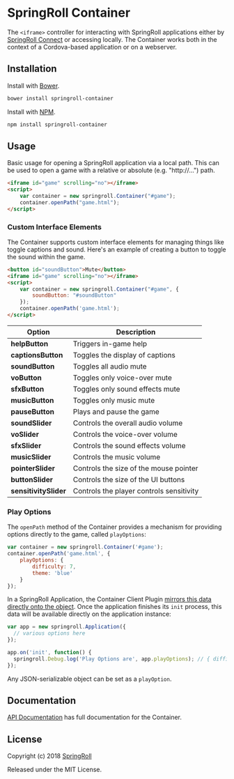 # SpringRoll Container

The `<iframe>` controller for interacting with SpringRoll applications either by [SpringRoll Connect](https://github.com/SpringRoll/SpringRollConnect) or accessing locally. The Container works both in the context of a Cordova-based application or on a webserver.

## Installation

Install with [Bower](http://bower.io/).

```bash
bower install springroll-container
```

Install with [NPM](https://www.npmjs.com/).

```bash
npm install springroll-container
```

## Usage

Basic usage for opening a SpringRoll application via a local path. This can be used to open a game with a relative or absolute (e.g. "http://...") path.

```html
<iframe id="game" scrolling="no"></iframe>
<script>
    var container = new springroll.Container("#game");
    container.openPath("game.html");
</script>
```

### Custom Interface Elements

The Container supports custom interface elements for managing things like toggle captions and sound. Here's an example of creating a button to toggle the sound within the game.

```html
<button id="soundButton">Mute</button>
<iframe id="game" scrolling="no"></iframe>
<script>
	var container = new springroll.Container("#game", {
	    soundButton: "#soundButton"
	});
	container.openPath('game.html');
</script>
```

| Option | Description |
|---|---|
| **helpButton** | Triggers in-game help |
| **captionsButton** | Toggles the display of captions |
| **soundButton** | Toggles all audio mute |
| **voButton** | Toggles only voice-over mute |
| **sfxButton** | Toggles only sound effects mute|
| **musicButton** | Toggles only music mute |
| **pauseButton** | Plays and pause the game |
| **soundSlider** | Controls the overall audio volume |
| **voSlider** | Controls the voice-over volume |
| **sfxSlider** | Controls the sound effects volume |
| **musicSlider** | Controls the music volume |
| **pointerSlider** | Controls the size of the mouse pointer |
| **buttonSlider** | Controls the size of the UI buttons |
| **sensitivitySlider** | Controls the player controls sensitivity |


### Play Options
The `openPath` method of the Container provides a mechanism for providing options directly to the game, called
`playOptions`:

```javascript
var container = new springroll.Container('#game');
container.openPath('game.html', {
    playOptions: {
        difficulty: 7,
        theme: 'blue'
    }
});
```

In a SpringRoll Application, the Container Client Plugin [mirrors this data directly onto the object](https://github.com/SpringRoll/SpringRoll/blob/master/src/container-client/ContainerClientPlugin.js#L316).
Once the application finishes its `init` process, this data will be available directly on the application instance:

```javascript
var app = new springroll.Application({
  // various options here
});

app.on('init', function() {
  springroll.Debug.log('Play Options are', app.playOptions); // { difficulty: 7, theme: 'blue' }
});
```

Any JSON-serializable object can be set as a `playOption`.

## Documentation

[API Documentation](http://springroll.github.io/SpringRollContainer/) has full documentation for the Container.

## License

Copyright (c) 2018 [SpringRoll](http://github.com/SpringRoll)

Released under the MIT License.
